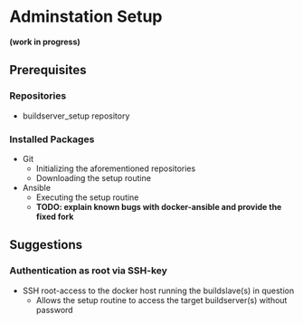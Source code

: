 # Adminstation Setup
**(work in progress)**

## Prerequisites

### Repositories
* buildserver_setup repository

### Installed Packages
* Git
    * Initializing the aforementioned repositories
    * Downloading the setup routine
* Ansible
    * Executing the setup routine
    * **TODO: explain known bugs with docker-ansible and provide the fixed
      fork**

## Suggestions
### Authentication as root via SSH-key
* SSH root-access to the docker host running the buildslave(s) in question
    * Allows the setup routine to access the target buildserver(s) without
      password
